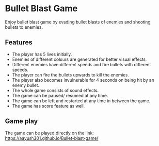 # Bullet Blast Game
Enjoy bullet blast game by evading bullet blasts of enemies and shooting bullets to enemies.

## Features
- The player has 5 lives initially.
- Enemies of different colours are generated for better visual effects.
- Different enemies have different speeds and fire bullets with different speeds.
- The player can fire the bullets upwards to kill the enemies.
- The player also becomes invulnerable for 4 seconds on being hit by an enemy bullet.
- The whole game consists of sound effects.
- The game can be paused/ resumed at any time.
- The game can be left and restarted at any time in between the game.
- The game has score feature as well.

## Game play
The game can be played directly on the link: https://aayush301.github.io/Bullet-blast-game/